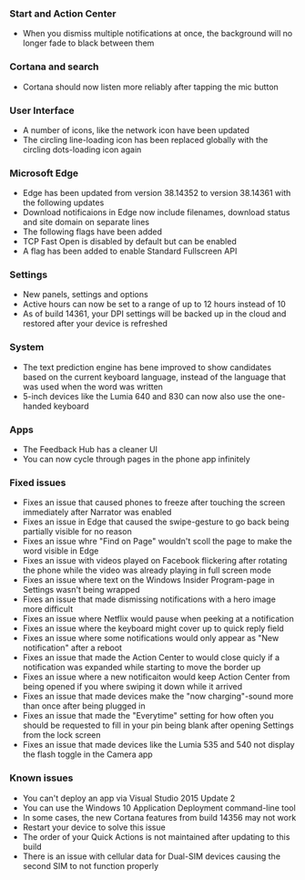 ### Start and Action Center
- When you dismiss multiple notifications at once, the background will no longer fade to black between them

### Cortana and search
- Cortana should now listen more reliably after tapping the mic button

### User Interface
- A number of icons, like the network icon have been updated
- The circling line-loading icon has been replaced globally with the circling dots-loading icon again

### Microsoft Edge
- Edge has been updated from version 38.14352 to version 38.14361 with the following updates
 - Download notificaions in Edge now include filenames, download status and site domain on separate lines
- The following flags have been added
 - TCP Fast Open is disabled by default but can be enabled
 - A flag has been added to enable Standard Fullscreen API

### Settings
- New panels, settings and options
 - Active hours can now be set to a range of up to 12 hours instead of 10
 - As of build 14361, your DPI settings will be backed up in the cloud and restored after your device is refreshed

### System
- The text prediction engine has bene improved to show candidates based on the current keyboard language, instead of the language that was used when the word was written
- 5-inch devices like the Lumia 640 and 830 can now also use the one-handed keyboard

### Apps
- The Feedback Hub has a cleaner UI
- You can now cycle through pages in the phone app infinitely

### Fixed issues
- Fixes an issue that caused phones to freeze after touching the screen immediately after Narrator was enabled
- Fixes an issue in Edge that caused the swipe-gesture to go back being partially visible for no reason
- Fixes an issue whre "Find on Page" wouldn't scoll the page to make the word visible in Edge
- Fixes an issue with videos played on Facebook flickering after rotating the phone while the video was already playing in full screen mode
- Fixes an issue where text on the Windows Insider Program-page in Settings wasn't being wrapped
- Fixes an issue that made dismissing notifications with a hero image more difficult
- Fixes an issue where Netflix would pause when peeking at a notification
- Fixes an issue where the keyboard might cover up to quick reply field
- Fixes an issue where some notifications would only appear as "New notification" after a reboot
- Fixes an issue that made the Action Center to would close quicly if a notification was expanded while starting to move the border up
- Fixes an issue where a new notificaiton would keep Action Center from being opened if you where swiping it down while it arrived
- Fixes an issue that made devices make the "now charging"-sound more than once after being plugged in
- Fixes an issue that made the "Everytime" setting for how often you should be requested to fill in your pin being blank after opening Settings from the lock screen
- Fixes an issue that made devices like the Lumia 535 and 540 not display the flash toggle in the Camera app

### Known issues
- You can't deploy an app via Visual Studio 2015 Update 2
 - You can use the Windows 10 Application Deployment command-line tool
- In some cases, the new Cortana features from build 14356 may not work
 - Restart your device to solve this issue
- The order of your Quick Actions is not maintained after updating to this build
- There is an issue with cellular data for Dual-SIM devices causing the second SIM to not function properly